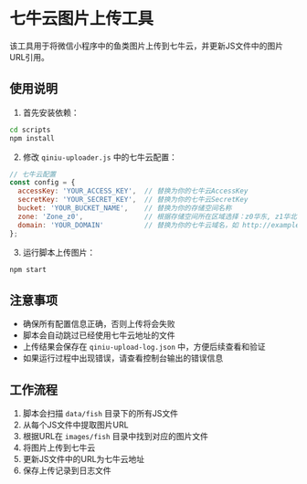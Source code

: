 # 七牛云图片上传工具

该工具用于将微信小程序中的鱼类图片上传到七牛云，并更新JS文件中的图片URL引用。

## 使用说明

1. 首先安装依赖：

```bash
cd scripts
npm install
```

2. 修改 `qiniu-uploader.js` 中的七牛云配置：

```javascript
// 七牛云配置
const config = {
  accessKey: 'YOUR_ACCESS_KEY',  // 替换为你的七牛云AccessKey
  secretKey: 'YOUR_SECRET_KEY',  // 替换为你的七牛云SecretKey
  bucket: 'YOUR_BUCKET_NAME',    // 替换为你的存储空间名称
  zone: 'Zone_z0',               // 根据存储空间所在区域选择：z0华东, z1华北, z2华南, na0北美, as0东南亚
  domain: 'YOUR_DOMAIN'          // 替换为你的七牛云域名，如 http://example.cdn.com/ (必须以斜杠结尾)
};
```

3. 运行脚本上传图片：

```bash
npm start
```

## 注意事项

- 确保所有配置信息正确，否则上传将会失败
- 脚本会自动跳过已经使用七牛云地址的文件
- 上传结果会保存在 `qiniu-upload-log.json` 中，方便后续查看和验证
- 如果运行过程中出现错误，请查看控制台输出的错误信息

## 工作流程

1. 脚本会扫描 `data/fish` 目录下的所有JS文件
2. 从每个JS文件中提取图片URL
3. 根据URL在 `images/fish` 目录中找到对应的图片文件
4. 将图片上传到七牛云
5. 更新JS文件中的URL为七牛云地址
6. 保存上传记录到日志文件 